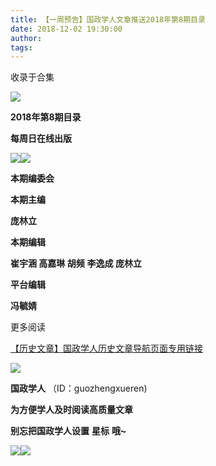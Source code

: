 ```yaml
---
title: 【一周预告】国政学人文章推送2018年第8期目录
date: 2018-12-02 19:30:00
author: 
tags: 
---
```



收录于合集

![](/images/3474/2.gif)

  

  
**2018年第8期目录**

 **每周日在线出版**

  

![](/images/3474/3.png)![](/images/3474/4.png)

  

 **本期编委会**

 **本期主编**

 **庞林立**

 **本期编辑**

 **崔宇涵 高嘉琳 胡频** **李逸成 庞林立**

 **平台编辑**

 **冯毓婧**

  

更多阅读

[【历史文章】国政学人历史文章导航页面专用链接](http://mp.weixin.qq.com/s?__biz=MzI3MTYzMzE5Mw==&mid=2247487647&idx=4&sn=713bf729dca089516e8f304f88955380&chksm=eb3f8ed9dc4807cf89f3e211dd726289dd92edc62a6a8e19953bf2b366bbeffb59d285e95119&scene=21#wechat_redirect)  

  

  

![](/images/3474/5.jpeg)

  

 **国政学人** （ID：guozhengxueren)

  

 **为方便学人及时阅读高质量文章**

 **别忘把国政学人设置** **星标** **哦~**

![](/images/3474/6.gif)![](/images/3474/7.gif)

  

  

  

